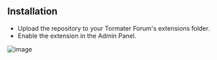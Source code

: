 ## Installation
- Upload the repository to your Tormater Forum's extensions folder.
- Enable the extension in the Admin Panel.

![image](https://github.com/user-attachments/assets/93326ca7-df9d-4976-99db-769e650b67de)
